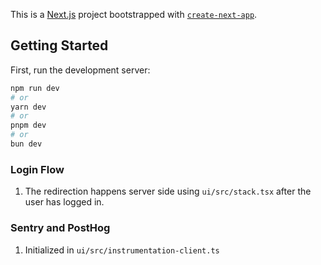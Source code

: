 This is a [Next.js](https://nextjs.org) project bootstrapped with [`create-next-app`](https://nextjs.org/docs/app/api-reference/cli/create-next-app).

## Getting Started

First, run the development server:

```bash
npm run dev
# or
yarn dev
# or
pnpm dev
# or
bun dev
```

### Login Flow

1. The redirection happens server side using `ui/src/stack.tsx` after the user has logged in.

### Sentry and PostHog

1. Initialized in `ui/src/instrumentation-client.ts`

